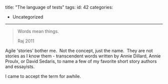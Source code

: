 title: "The language of tests"
tags:
id: 42
categories:
  - Uncategorized
---

> Words mean things.> 
> 
> Raj 2011

Agile 'stories' bother me.  Not the concept, just the name.  They are not stories as I know them - transcendent words written by Annie Dillard, Annie Proulx, or David Sedaris, to name a few of my favorite short story authors and essayists.

I came to accept the term for awhile.